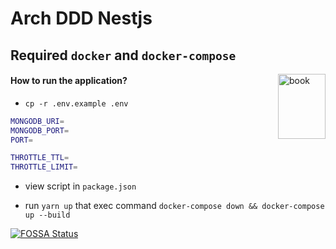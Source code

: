 # Arch DDD Nestjs

## Required `docker` and `docker-compose`

<img src="/imgs/41ni9tGguyL.jpg" alt="book" title="book" height="104" width="76" align="right"/>

#### How to run the application?

- `cp -r .env.example .env`
  
```bash
MONGODB_URI=
MONGODB_PORT=
PORT=

THROTTLE_TTL=
THROTTLE_LIMIT=
```

- view script in `package.json`

- run `yarn up` that exec command `docker-compose down && docker-compose up --build`

[![FOSSA Status](https://app.fossa.com/api/projects/git%2Bgithub.com%2Fwilliamkoller%2Farch-ddd-nestjs.svg?type=large&issueType=license)](https://app.fossa.com/projects/git%2Bgithub.com%2Fwilliamkoller%2Farch-ddd-nestjs?ref=badge_large&issueType=license)
